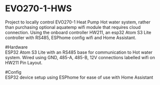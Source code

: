 # EVO270-1-HWS
Project to locally control EVO270-1 Heat Pump Hot water system, rather than purchasing optional aquatemp wifi module that requires cloud connection. Using the onboard controller HW211, an esp32 Atom S3 Lite controller with RS485, ESPhome config wifi and Home Assistant.

#Hardware  
ESP32 Atom S3 Lite with an RS485 base for communication to Hot water system. Wired using GND, 485-A, 485-B, 12V connections labelled wifi on HW211 Pin Layout.  

#Config  
ESP32 device setup using ESPhome for ease of use with Home Assistant


